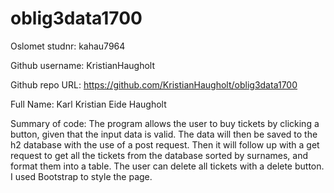 # oblig3data1700
Oslomet studnr: kahau7964

Github username: KristianHaugholt

Github repo URL: https://github.com/KristianHaugholt/oblig3data1700

Full Name: Karl Kristian Eide Haugholt

Summary of code: 
The program allows the user to buy tickets by clicking a button,
given that the input data is valid.
The data will then be saved to the h2 database with the use
of a post request. Then it will follow up with a get request
to get all the tickets from the database sorted by surnames,
and format them into a table. The user can delete all tickets
with a delete button. I used Bootstrap to style the page.